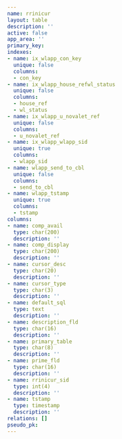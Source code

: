 ```yaml
---
name: rrinicur
layout: table
description: ''
active: false
app_area: ''
primary_key: 
indexes:
- name: ix_wlapp_con_key
  unique: false
  columns:
  - con_key
- name: ix_wlapp_house_refwl_status
  unique: false
  columns:
  - house_ref
  - wl_status
- name: ix_wlapp_u_novalet_ref
  unique: false
  columns:
  - u_novalet_ref
- name: ix_wlapp_wlapp_sid
  unique: true
  columns:
  - wlapp_sid
- name: wlapp_send_to_cbl
  unique: false
  columns:
  - send_to_cbl
- name: wlapp_tstamp
  unique: true
  columns:
  - tstamp
columns:
- name: comp_avail
  type: char(200)
  description: ''
- name: comp_display
  type: char(200)
  description: ''
- name: cursor_desc
  type: char(20)
  description: ''
- name: cursor_type
  type: char(3)
  description: ''
- name: default_sql
  type: text
  description: ''
- name: description_fld
  type: char(16)
  description: ''
- name: primary_table
  type: char(8)
  description: ''
- name: prime_fld
  type: char(16)
  description: ''
- name: rrinicur_sid
  type: int(4)
  description: ''
- name: tstamp
  type: timestamp
  description: ''
relations: []
pseudo_pk: 
---
```


